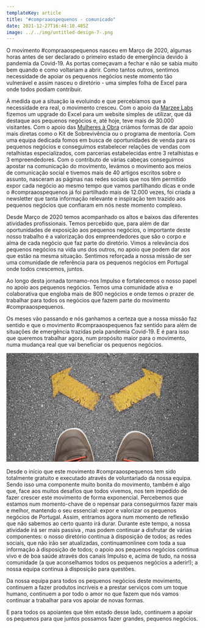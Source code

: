```yaml
---
templateKey: article
title: "#compraaospequenos - comunicado"
date: 2021-12-27T16:44:10.485Z
image: ../../img/untitled-design-7-.png
---
```

O movimento #compraaospequenos nasceu em Março de 2020, algumas horas antes de ser declarado o primeiro estado de emergência devido à pandemia da Covid-19. As portas começavam a fechar e não se sabia muito bem quando e como voltariam a abrir. Como tantos outros, sentimos necessidade de apoiar os pequenos negócios neste momento tão vulnerável e assim nasceu o diretório - uma simples folha de Excel para onde todos podiam contribuir.

À medida que a situação ia evoluindo e que percebíamos que a necessidade era real, o movimento cresceu. Com o apoio da [Marzee Labs](https://marzeelabs.org/) fizemos um upgrade do Excel para um website simples de utilizar, que dá destaque aos pequenos negócios e, até hoje, teve mais de 30.000 visitantes. Com o apoio das [Mulheres à Obra](https://www.mulheresaobra.pt/) criámos formas de dar apoio mais diretas como o Kit de Sobrevivência ou o programa de mentoria. Com uma equipa dedicada fomos em busca de oportunidades de venda para os pequenos negócios e conseguimos estabelecer relações de vendas com retalhistas especializados, com parcerias estabelecidas entre 3 retalhistas e 3 empreendedores. Com o contributo de várias cabeças conseguimos apostar na comunicação do movimento, levámos o movimento aos meios de comunicação social e tivemos mais de 40 artigos escritos sobre o assunto, nasceram as páginas nas redes sociais que nos têm permitido expor cada negócio ao mesmo tempo que vamos partilhando dicas e onde o #compraaospequenos já foi partilhado mais de 12.000 vezes, foi criada a newsletter que tanta informação relevante e inspiração tem trazido aos pequenos negócios que confiaram em nós neste momento complexo.

Desde Março de 2020 temos acompanhado os altos e baixos das diferentes atividades profissionais. Temos percebido que, para além de dar oportunidades de exposição aos pequenos negócios, o importante deste nosso trabalho é a valorização dos empreendedores que são o corpo e alma de cada negócio que faz parte do diretório. Vimos a relevância dos pequenos negócios na vida uns dos outros, no apoio que podem dar aos que estão na mesma situação. Sentimos reforçada a nossa missão de ser uma comunidade de referência para os pequenos negócios em Portugal onde todos crescemos, juntos.

Ao longo desta jornada tornamo-nos Impulso e fortalecemos o nosso papel no apoio aos pequenos negócios. Temos uma comunidade ativa e colaborativa que engloba mais de 800 negócios e onde temos o prazer de trabalhar para todos os negócios que fazem parte do movimento #compraaospequenos.

Os meses vão passando e nós ganhamos a certeza que a nossa missão faz sentido e que o movimento #compraaospequenos faz sentido para além de situações de emergência trazidas pela pandemia Covid-19. E é para isso que queremos trabalhar agora, num propósito maior para o movimento, numa mudança real que vai beneficiar os pequenos negócios.

![](../../img/untitled-design-6-.png "tempo de reflexão e escolhas")

Desde o início que este movimento #compraaospequenos tem sido totalmente gratuito e executado através de voluntariado da nossa equipa. Sendo isso uma componente muito bonita do movimento, também é algo que, face aos muitos desafios que todos vivemos, nos tem impedido de fazer crescer este movimento de forma exponencial. Percebemos que estamos num momento-chave de o repensar para conseguirmos fazer mais e melhor, mantendo o seu essencial: expor e valorizar os pequenos negócios de Portugal. Assim, entramos agora num momento de reflexão que não sabemos ao certo quanto irá durar. Durante este tempo, a nossa atividade irá ser mais passiva , mas podem continuar a disfrutar de várias componentes: o nosso diretório continua à disposição de todos; as redes sociais, que não irão ser atualizadas, continuamonlinee com toda a sua informação à disposição de todos; o apoio aos pequenos negócios continua vivo e de boa saúde através dos canais Impulso e, acima de tudo, na nossa comunidade (a que aconselhamos todos os pequenos negócios a aderir!); a nossa equipa continua à disposição para questões.

Da nossa equipa para todos os pequenos negócios deste movimento, continuem a fazer produtos incríveis e a prestar serviços com um toque humano, continuem a por todo o amor no que fazem que nós vamos continuar a trabalhar para vos apoiar de novas formas.

E para todos os apoiantes que têm estado desse lado, continuem a apoiar os pequenos para que juntos possamos fazer grandes, pequenos negócios.